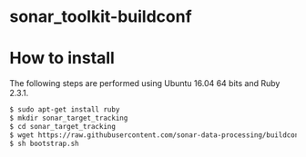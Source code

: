 sonar_toolkit-buildconf
=======================

How to install
==========================
The following steps are performed using Ubuntu 16.04 64 bits and Ruby 2.3.1.

```sh
$ sudo apt-get install ruby
$ mkdir sonar_target_tracking
$ cd sonar_target_tracking
$ wget https://raw.githubusercontent.com/sonar-data-processing/buildconf/master/bootstrap.sh
$ sh bootstrap.sh
```
